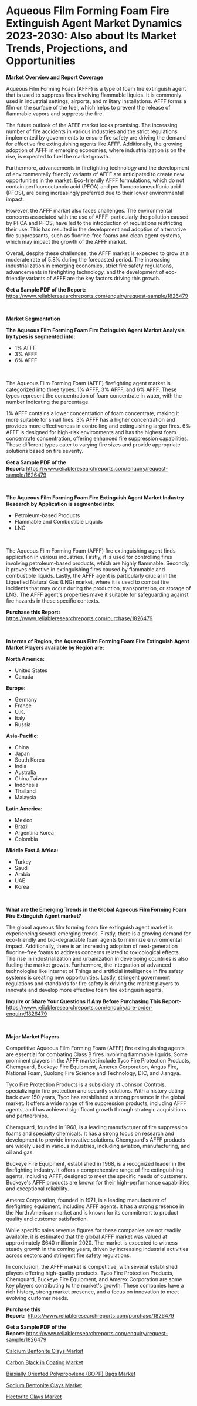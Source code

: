 <p><h1>Aqueous Film Forming Foam Fire Extinguish Agent Market Dynamics 2023-2030: Also about Its Market Trends, Projections, and Opportunities</h1></p><p><strong>Market Overview and Report Coverage</strong></p>
<p><p>Aqueous Film Forming Foam (AFFF) is a type of foam fire extinguish agent that is used to suppress fires involving flammable liquids. It is commonly used in industrial settings, airports, and military installations. AFFF forms a film on the surface of the fuel, which helps to prevent the release of flammable vapors and suppress the fire.</p><p>The future outlook of the AFFF market looks promising. The increasing number of fire accidents in various industries and the strict regulations implemented by governments to ensure fire safety are driving the demand for effective fire extinguishing agents like AFFF. Additionally, the growing adoption of AFFF in emerging economies, where industrialization is on the rise, is expected to fuel the market growth.</p><p>Furthermore, advancements in firefighting technology and the development of environmentally friendly variants of AFFF are anticipated to create new opportunities in the market. Eco-friendly AFFF formulations, which do not contain perfluorooctanoic acid (PFOA) and perfluorooctanesulfonic acid (PFOS), are being increasingly preferred due to their lower environmental impact.</p><p>However, the AFFF market also faces challenges. The environmental concerns associated with the use of AFFF, particularly the pollution caused by PFOA and PFOS, have led to the introduction of regulations restricting their use. This has resulted in the development and adoption of alternative fire suppressants, such as fluorine-free foams and clean agent systems, which may impact the growth of the AFFF market.</p><p>Overall, despite these challenges, the AFFF market is expected to grow at a moderate rate of 5.8% during the forecasted period. The increasing industrialization in emerging economies, strict fire safety regulations, advancements in firefighting technology, and the development of eco-friendly variants of AFFF are the key factors driving this growth.</p></p>
<p><strong>Get a Sample PDF of the Report:</strong> <a href="https://www.reliableresearchreports.com/enquiry/request-sample/1826479">https://www.reliableresearchreports.com/enquiry/request-sample/1826479</a></p>
<p>&nbsp;</p>
<p><strong>Market Segmentation</strong></p>
<p><strong>The Aqueous Film Forming Foam Fire Extinguish Agent Market Analysis by types is segmented into:</strong></p>
<p><ul><li>1% AFFF</li><li>3% AFFF</li><li>6% AFFF</li></ul></p>
<p>&nbsp;</p>
<p><p>The Aqueous Film Forming Foam (AFFF) firefighting agent market is categorized into three types: 1% AFFF, 3% AFFF, and 6% AFFF. These types represent the concentration of foam concentrate in water, with the number indicating the percentage. </p><p>1% AFFF contains a lower concentration of foam concentrate, making it more suitable for small fires. 3% AFFF has a higher concentration and provides more effectiveness in controlling and extinguishing larger fires. 6% AFFF is designed for high-risk environments and has the highest foam concentrate concentration, offering enhanced fire suppression capabilities. These different types cater to varying fire sizes and provide appropriate solutions based on fire severity.</p></p>
<p><strong>Get a Sample PDF of the Report:</strong>&nbsp;<a href="https://www.reliableresearchreports.com/enquiry/request-sample/1826479">https://www.reliableresearchreports.com/enquiry/request-sample/1826479</a></p>
<p>&nbsp;</p>
<p><strong>The Aqueous Film Forming Foam Fire Extinguish Agent Market Industry Research by Application is segmented into:</strong></p>
<p><ul><li>Petroleum-based Products</li><li>Flammable and Combustible Liquids</li><li>LNG</li></ul></p>
<p>&nbsp;</p>
<p><p>The Aqueous Film Forming Foam (AFFF) fire extinguishing agent finds application in various industries. Firstly, it is used for controlling fires involving petroleum-based products, which are highly flammable. Secondly, it proves effective in extinguishing fires caused by flammable and combustible liquids. Lastly, the AFFF agent is particularly crucial in the Liquefied Natural Gas (LNG) market, where it is used to combat fire incidents that may occur during the production, transportation, or storage of LNG. The AFFF agent's properties make it suitable for safeguarding against fire hazards in these specific contexts.</p></p>
<p><strong>Purchase this Report:</strong>&nbsp; <a href="https://www.reliableresearchreports.com/purchase/1826479">https://www.reliableresearchreports.com/purchase/1826479</a></p>
<p>&nbsp;</p>
<p><strong>In terms of Region, the Aqueous Film Forming Foam Fire Extinguish Agent Market Players available by Region are:</strong></p>
<p>
    <p> <strong> North America: </strong>
        <ul>
            <li>United States</li>
            <li>Canada</li>
        </ul>
        </p> 
    <p> <strong> Europe: </strong>
        <ul>
            <li>Germany</li>
            <li>France</li>
            <li>U.K.</li>
            <li>Italy</li>
            <li>Russia</li>
        </ul>
        </p> 
    <p> <strong> Asia-Pacific: </strong>
        <ul>
            <li>China</li>
            <li>Japan</li>
            <li>South Korea</li>
            <li>India</li>
            <li>Australia</li>
            <li>China Taiwan</li>
            <li>Indonesia</li>
            <li>Thailand</li>
            <li>Malaysia</li>
        </ul>
        </p> 
    <p> <strong> Latin America: </strong>
        <ul>
            <li>Mexico</li>
            <li>Brazil</li>
            <li>Argentina Korea</li>
            <li>Colombia</li>
        </ul>
        </p> 
    <p> <strong> Middle East & Africa: </strong>
        <ul>
            <li>Turkey</li>
            <li>Saudi</li>
            <li>Arabia</li>
            <li>UAE</li>
            <li>Korea</li>
        </ul>
    </p>
    </p>
<p>&nbsp;</p>
<p><strong>What are the Emerging Trends in the Global Aqueous Film Forming Foam Fire Extinguish Agent market?</strong></p>
<p><p>The global aqueous film forming foam fire extinguish agent market is experiencing several emerging trends. Firstly, there is a growing demand for eco-friendly and bio-degradable foam agents to minimize environmental impact. Additionally, there is an increasing adoption of next-generation fluorine-free foams to address concerns related to toxicological effects. The rise in industrialization and urbanization in developing countries is also fueling the market growth. Furthermore, the integration of advanced technologies like Internet of Things and artificial intelligence in fire safety systems is creating new opportunities. Lastly, stringent government regulations and standards for fire safety is driving the market players to innovate and develop more effective foam fire extinguish agents.</p></p>
<p><strong>Inquire or Share Your Questions If Any Before Purchasing This Report</strong>- <a href="https://www.reliableresearchreports.com/enquiry/pre-order-enquiry/1826479">https://www.reliableresearchreports.com/enquiry/pre-order-enquiry/1826479</a></p>
<p>&nbsp;</p>
<p><strong>Major Market Players</strong></p>
<p><p>Competitive Aqueous Film Forming Foam (AFFF) fire extinguishing agents are essential for combating Class B fires involving flammable liquids. Some prominent players in the AFFF market include Tyco Fire Protection Products, Chemguard, Buckeye Fire Equipment, Amerex Corporation, Angus Fire, National Foam, Suolong Fire Science and Technology, DIC, and Jiangya.</p><p>Tyco Fire Protection Products is a subsidiary of Johnson Controls, specializing in fire protection and security solutions. With a history dating back over 150 years, Tyco has established a strong presence in the global market. It offers a wide range of fire suppression products, including AFFF agents, and has achieved significant growth through strategic acquisitions and partnerships.</p><p>Chemguard, founded in 1968, is a leading manufacturer of fire suppression foams and specialty chemicals. It has a strong focus on research and development to provide innovative solutions. Chemguard's AFFF products are widely used in various industries, including aviation, manufacturing, and oil and gas.</p><p>Buckeye Fire Equipment, established in 1968, is a recognized leader in the firefighting industry. It offers a comprehensive range of fire extinguishing agents, including AFFF, designed to meet the specific needs of customers. Buckeye's AFFF products are known for their high-performance capabilities and exceptional reliability.</p><p>Amerex Corporation, founded in 1971, is a leading manufacturer of firefighting equipment, including AFFF agents. It has a strong presence in the North American market and is known for its commitment to product quality and customer satisfaction.</p><p>While specific sales revenue figures for these companies are not readily available, it is estimated that the global AFFF market was valued at approximately $640 million in 2020. The market is expected to witness steady growth in the coming years, driven by increasing industrial activities across sectors and stringent fire safety regulations.</p><p>In conclusion, the AFFF market is competitive, with several established players offering high-quality products. Tyco Fire Protection Products, Chemguard, Buckeye Fire Equipment, and Amerex Corporation are some key players contributing to the market's growth. These companies have a rich history, strong market presence, and a focus on innovation to meet evolving customer needs.</p></p>
<p><strong>Purchase this Report:</strong>&nbsp;&nbsp;<a href="https://www.reliableresearchreports.com/purchase/1826479">https://www.reliableresearchreports.com/purchase/1826479</a></p>
<p></p>
<p><strong>Get a Sample PDF of the Report:</strong>&nbsp;<a href="https://www.reliableresearchreports.com/enquiry/request-sample/1826479">https://www.reliableresearchreports.com/enquiry/request-sample/1826479</a></p>
<p><p><a href="https://github.com/pizolina/Market-Research-Report-List-2/blob/main/calcium-bentonite-clays-market.md">Calcium Bentonite Clays Market</a></p><p><a href="https://github.com/vimar16th/Market-Research-Report-List-2/blob/main/carbon-black-in-coating-market.md">Carbon Black in Coating Market</a></p><p><a href="https://github.com/mabutironaldo/Market-Research-Report-List-2/blob/main/biaxially-oriented-polypropylene-bopp-bags-market.md">Biaxially Oriented Polypropylene (BOPP) Bags Market</a></p><p><a href="https://github.com/sofayahoo2023/Market-Research-Report-List-2/blob/main/sodium-bentonite-clays-market.md">Sodium Bentonite Clays Market</a></p><p><a href="https://github.com/lbird53714/Market-Research-Report-List-2/blob/main/hectorite-clays-market.md">Hectorite Clays Market</a></p></p>